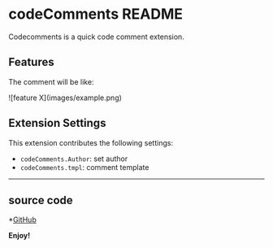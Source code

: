 # codeComments README

Codecomments is a quick code comment extension.

## Features

The comment will be like:

\!\[feature X\]\(images/example.png\)


## Extension Settings

This extension contributes the following settings:

* `codeComments.Author`: set author
* `codeComments.tmpl`: comment template

-----------------------------------------------------------------------------------------------------------
## source code

*[GitHub](https://github.com/FlyDreame/vscode-docBlocker)

**Enjoy!**

